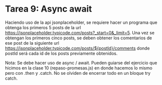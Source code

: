 # Tarea 9: Async await

Haciendo uso de la api jsonplaceholder, se requiere hacer un programa que obtenga los primeros 5 posts de la url https://jsonplaceholder.typicode.com/posts?_start=0&_limit=5.
Una vez se obtengan los primeros cinco posts, se deben obtener los comentarios de ese post de la siguiente url https://jsonplaceholder.typicode.com/posts/${postId}/comments
donde postId será cada id de los posts previamente obtenidos.

Nota: Se debe hacer uso de async / await. Pueden guiarse del ejercicio que hicimos en la clase 10 (repaso-promesas.js) en donde hacemos lo mismo pero con .then y .catch. No se olviden de encerrar todo
en un bloque try catch.